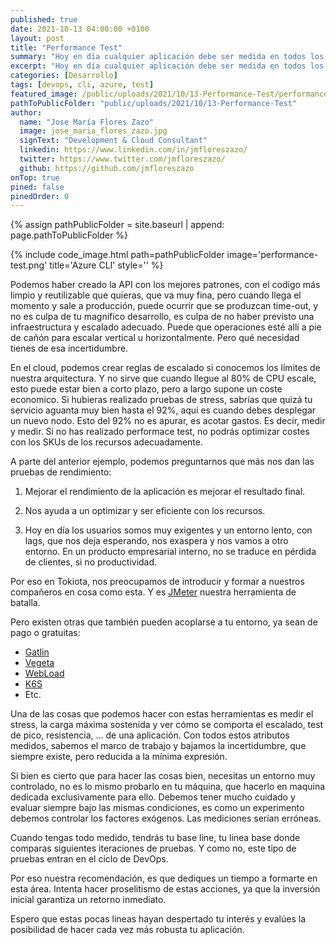 ```yaml
---
published: true
date: 2021-10-13 04:00:00 +0100
layout: post
title: "Performance Test"
summary: "Hoy en día cualquier aplicación debe ser medida en todos los parámetros posibles. Desde la infraestructura hasta la capacidad de repuestas admitidas. Existen herramientas que muchas veces se pasan por alto y nos sirven para medir los límites de nuestra aplicación. Veamos que herramienta usamos en Tokiota y para que fin."
excerpt: "Hoy en día cualquier aplicación debe ser medida en todos los parámetros posibles. Desde la infraestructura hasta la capacidad de repuestas admitidas. Existen herramientas que muchas veces se pasan por alto y nos sirven para medir los límites de nuestra aplicación. Veamos que herramienta usamos en Tokiota y para que fin."
categories: [Desarrollo]
tags: [devops, cli, azure, test]
featured_image: /public/uploads/2021/10/13-Performance-Test/performance-test.png
pathToPublicFolder: "public/uploads/2021/10/13-Performance-Test"
author:
  name: "Jose María Flores Zazo"
  image: jose_maria_flores_zazo.jpg
  signText: "Development & Cloud Consultant"
  linkedin: https://www.linkedin.com/in/jmfloreszazo/
  twitter: https://www.twitter.com/jmfloreszazo/
  github: https://github.com/jmfloreszazo
onTop: true
pined: false
pinedOrder: 0
---
```

{% assign pathPublicFolder = site.baseurl | append: page.pathToPublicFolder %}

{% include code_image.html path=pathPublicFolder
image='performance-test.png'
title='Azure CLI'
style=''
%}

Podemos haber creado la API con los mejores patrones, con el codigo más limpio y reutilizable que quieras, que va muy fina, pero cuando llega el momento y sale a producción, puede ocurrir que se produzcan time-out, y no es culpa de tu magnifico desarrollo, es culpa de no haber previsto una infraestructura y escalado adecuado. Puede que operaciones esté allí a pie de cañón para escalar vertical u horizontalmente. Pero qué necesidad tienes de esa incertidumbre.

En el cloud, podemos crear reglas de escalado si conocemos los límites de nuestra arquitectura. Y no sirve que cuando llegue al 80% de CPU escale, esto puede estar bien a corto plazo, pero a largo supone un coste economico. Si hubieras realizado pruebas de stress, sabrías que quizá tu servicio aguanta muy bien hasta el 92%, aquí es cuando debes desplegar un nuevo nodo. Esto del 92% no es apurar, es acotar gastos. Es decir, medir y medir. Si no has realizado performace test, no podrás optimizar costes con los SKUs de los recursos adecuadamente.

A parte del anterior ejemplo, podemos preguntarnos que más nos dan las pruebas de rendimiento:

1. Mejorar el rendimiento de la aplicación es mejorar el resultado final.

2. Nos ayuda a un optimizar y ser eficiente con los recursos.

3. Hoy en día los usuarios somos muy exigentes y un entorno lento, con lags, que nos deja esperando, nos exaspera y nos vamos a otro entorno. En un producto empresarial interno, no se traduce en pérdida de clientes, si no productividad.

Por eso en Tokiota, nos preocupamos de introducir y formar a nuestros compañeros en cosa como esta. Y es  [JMeter](https://jmeter.apache.org/) nuestra herramienta de batalla.

Pero existen otras que también pueden acoplarse a tu entorno, ya sean de pago o gratuitas:

* [Gatlin](Gatlin)
* [Vegeta](https://github.com/tsenart/vegeta)
* [WebLoad](https://www.radview.com/)
* [K6S](https://k6.io/)
* Etc.

Una de las cosas que podemos hacer con estas herramientas es medir el stress, la carga máxima sostenida y ver cómo se comporta el escalado, test de pico, resistencia, ... de una aplicación. Con todos estos atributos medidos, sabemos el marco de trabajo y bajamos la incertidumbre, que siempre existe, pero reducida a la mínima expresión.

Si bien es cierto que para hacer las cosas bien, necesitas un entorno muy controlado, no es lo mismo probarlo en tu máquina, que hacerlo en maquina dedicada exclusivamente para ello. Debemos tener mucho cuidado y evaluar siempre bajo las mismas condiciones, es como un experimento debemos controlar los factores exógenos. Las mediciones serían erróneas.

Cuando tengas todo medido, tendrás tu base line, tu linea base donde comparas siguientes iteraciones de pruebas. Y como no, este tipo de pruebas entran en el ciclo de DevOps.

Por eso nuestra recomendación, es que dediques un tiempo a formarte en esta área. Intenta hacer proselitismo de estas acciones, ya que la inversión inicial garantiza un retorno inmediato.

Espero que estas pocas lineas hayan despertado tu interés y evalúes la posibilidad de hacer cada vez más robusta tu aplicación.